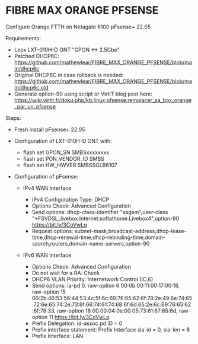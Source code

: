 # FIBRE MAX ORANGE PFSENSE
Configure Orange FTTH on Netagate 6100 pFsense+ 22.05

Requirements:
- Leox LXT-010H-D ONT "GPON <-> 2.5Gbe"
- Patched DHCP6C: https://github.com/mathewlear/FIBRE_MAX_ORANGE_PFSENSE/blob/main/dhcp6c
- Original DHCP6C in case rollback is needed: https://github.com/mathewlear/FIBRE_MAX_ORANGE_PFSENSE/blob/main/dhcp6c.old
- Generate option-90 using script or VirtIT blog post here: https://wiki.virtit.fr/doku.php/kb:linux:pfsense:remplacer_sa_box_orange_par_un_pfsense

Steps:
- Fresh install pFsense+ 22.05

-  Configuration of LXT-010H-D ONT with:
    - flash set GPON_SN SMBSxxxxxxxx
    - flash set PON_VENDOR_ID SMBS
    - flash set HW_HWVER SMBSSGLB6107

- Configuration of pFsense:

    - IPv4 WAN Interface
        - IPv4 Configuration Type: DHCP
        - Options Check: Advanced Configuration
        - Send options: dhcp-class-identifier "sagem",user-class "+FSVDSL_livebox.Internet.softathome.Livebox4",option-90 <https://bit.ly/3CoVwLq>
        - Request options: subnet-mask,broadcast-address,dhcp-lease-time,dhcp-renewal-time,dhcp-rebinding-time,domain-search,routers,domain-name-servers,option-90

    - IPv6 WAN Interface
        - Options Check: Advanced Configuration
        - Do not wait for a RA: Check
        - DHCP6 VLAN Priority: Internetwork Control (IC,6)
        - Send options: ia-pd 0, raw-option 6 00:0b:00:11:00:17:00:18, raw-option 15 00:2b:46:53:56:44:53:4c:5f:6c:69:76:65:62:6f:78:2e:49:6e:74:65:72:6e:65:74:2e:73:6f:66:74:61:74:68:6f:6d:65:2e:6c:69:76:65:62:6f:78:33,  raw-option 16 00:00:04:0e:00:05:73:61:67:65:6d, raw-option 11 <https://bit.ly/3CoVwLq>
        - Prefix Delegation: id-assoc pd ID = 0
        - Prefix interface statement: Prefix Interface sla-id = 0, sla-len = 8
        - Prefix Interface: LAN
